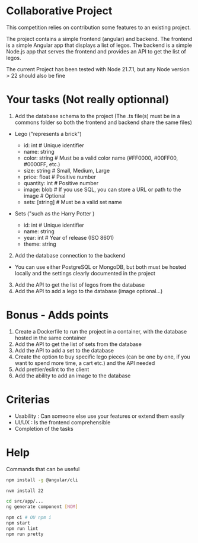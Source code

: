 # Collaborative Project

This competition relies on contribution some features to an existing project.

The project contains a simple frontend (angular) and backend. The frontend is a simple Angular app that displays a list of legos. The backend is a simple Node.js app that serves the frontend and provides an API to get the list of legos.

The current Project has been tested with Node 21.7.1, but any Node version > 22 should also be fine

# Your tasks (Not really optionnal)

1. Add the database schema to the project (The .ts file(s) must be in a commons folder so both the frontend and backend share the same files)
- Lego ("represents a brick")
  - id: int # Unique identifier
  - name: string 
  - color: string # Must be a valid color name (#FF0000, #00FF00, #0000FF, etc.)
  - size: string # Small, Medium, Large
  - price: float # Positive number
  - quantity: int # Positive number
  - image: blob # If you use SQL, you can store a URL or path to the image # Optional
  - sets: [string] # Must be a valid set name

- Sets ("such as the Harry Potter )
  - id: int # Unique identifier
  - name: string 
  - year: int # Year of release (ISO 8601)
  - theme: string

2. Add the database connection to the backend
- You can use either PostgreSQL or MongoDB, but both must be hosted locally and the settings clearly documented in the project

3. Add the API to get the list of legos from the database
4. Add the API to add a lego to the database (image optional...)

# Bonus - Adds points
1. Create a Dockerfile to run the project in a container, with the database hosted in the same container
2. Add the API to get the list of sets from the database
3. Add the API to add a set to the database
4. Create the option to buy specific lego pieces (can be one by one, if you want to spend more time, a cart etc.) and the API needed
5. Add prettier/eslint to the client
6. Add the ability to add an image to the database

# Criterias

- Usability : Can someone else use your features or extend them easily
- UI/UX : Is the frontend comprehensible
- Completion of the tasks

# Help

Commands that can be useful
```bash
npm install -g @angular/cli
```
```bash
nvm install 22
```
```bash
cd src/app/...
ng generate component [NOM]
```
```bash
npm ci # OU npm i
npm start
npm run lint
npm run pretty
```